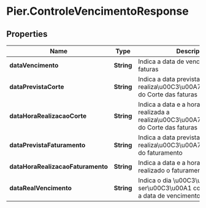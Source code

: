 # Pier.ControleVencimentoResponse

## Properties
Name | Type | Description | Notes
------------ | ------------- | ------------- | -------------
**dataVencimento** | **String** |  Indica a data de vencimento das faturas | [optional] 
**dataPrevistaCorte** | **String** |  Indica a data prevista para a realiza\u00C3\u00A7\u00C3\u00A3o do Corte das faturas | [optional] 
**dataHoraRealizacaoCorte** | **String** | Indica a data e a hora que fora realizada a realiza\u00C3\u00A7\u00C3\u00A3o do Corte das faturas | [optional] 
**dataPrevistaFaturamento** | **String** | Indica a data prevista para a realiza\u00C3\u00A7\u00C3\u00A3o do faturamento | [optional] 
**dataHoraRealizacaoFaturamento** | **String** | Indica a data e a hora que fora realizado o faturamento | [optional] 
**dataRealVencimento** | **String** | Indica o dia \u00C3\u00BAtil que ser\u00C3\u00A1 considerado como a data de vencimento | [optional] 


